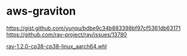 # aws-graviton

https://gist.github.com/yunqu/bdbe9c34b883398bf97cf5361db63171
https://github.com/ray-project/ray/issues/13780

[ray-1.2.0-cp38-cp38-linux_aarch64.whl](ray-1.2.0-cp38-cp38-linux_aarch64.whl)
